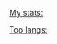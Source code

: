 [My stats:](https://github-readme-stats.vercel.app/api?username=YOUR_USERNAME&show_icons=true&theme=tokyonight)

[Top langs:](https://github-readme-stats.vercel.app/api/top-langs/?username=YOUR_USERNAME&layout=compact&theme=tokyonight)
